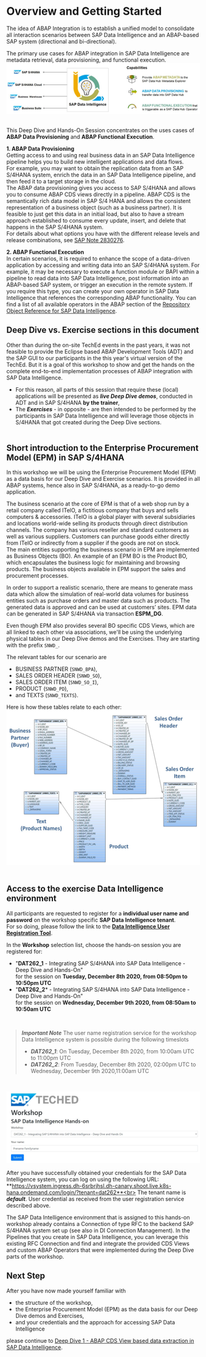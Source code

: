# Overview and Getting Started

The idea of ABAP Integration is to establish a unified model to consolidate all interaction scenarios between SAP Data Intelligence and an ABAP-based SAP system (directional and bi-directional).

The primary use cases for ABAP integration in SAP Data Intelligence are metadata retrieval, data provisioning, and functional execution.
![](images/0-001a.JPG)

<br>This Deep Dive and Hands-On Session concentrates on the uses cases of **ABAP Data Provisioning** and **ABAP Functional Execution**.<br>

**1. ABAP Data Provisioning**<br>
Getting access to and using real business data in an SAP Data Intelligence pipeline helps you to build new intelligent applications and data flows.<br>
For example, you may want to obtain the replication data from an SAP S/4HANA system, enrich the data in an SAP Data Intelligence pipeline, and then feed it to a target storage in the cloud.<br>
The ABAP data provisioning gives you access to SAP S/4HANA and allows you to consume ABAP CDS views directly in a pipeline. ABAP CDS is the semantically rich data model in SAP S/4 HANA and allows the consistent representation of a business object (such as a business partner). It is feasible to just get this data in an initial load, but also to have a stream approach established to consume every update, insert, and delete that happens in the SAP S/4HANA system.<br>For details about what options you have with the different release levels and release combinations, see [SAP Note 2830276](https://launchpad.support.sap.com/#%2Fnotes%2F2830276).

**2. ABAP Functional Execution**<br>
In certain scenarios, it is required to enhance the scope of a data-driven application by accessing and writing data into an SAP S/4HANA system. For example, it may be necessary to execute a function module or BAPI within a pipeline to read data into SAP Data Intelligence, post information into an ABAP-based SAP system, or trigger an execution in the remote system. If you require this type, you can create your own operator in SAP Data Intelligence that references the corresponding ABAP functionality. You can find a list of all available operators in the ABAP section of the [Repository Object Reference for SAP Data Intelligence](https://help.sap.com/doc/d131eca2150049da86c541ee0895177c/Cloud/en-US/cloud_loiod131eca2150049da86c541ee0895177c.pdf).

## Deep Dive vs. Exercise sections in this document

Other than during the on-site TechEd events in the past years, it was not feasible to provide the Eclipse based ABAP Development Tools (ADT) and the SAP GUI to our participants in the this year's virtual version of the TechEd. But it is a goal of this workshop to show and get the hands on the complete end-to-end implementation processes of ABAP integration with SAP Data Intelligence.<br>
- For this reason, all parts of this session that require these (local) applications will be presented as ***live Deep Dive demos***, conducted in ADT and in SAP S/4HANA **by the trainer**,
- The ***Exercises*** - in opposite - are then intended to be performed by the participants in SAP Data Intelligence and will leverage those objects in S/4HANA that got created during the Deep Dive sections.<br><br>


## Short introduction to the Enterprise Procurement Model (EPM) in SAP S/4HANA

In this workshop we will be using the Enterprise Procurement Model (EPM) as a data basis for our Deep Dive and Exercise scenarios. It is provided in all ABAP systems, hence also in SAP S/4HANA, as a ready-to-go demo application.<br>

The business scenario at the core of EPM is that of a web shop run by a retail company called ITelO, a fictitious company that buys and sells computers & accessories. ITelO is a global player with several subsidiaries and locations world-wide selling its products through direct distribution channels. The company has various reseller and standard customers as well as various suppliers. Customers can purchase goods either directly from ITelO or indirectly from a supplier if the goods are not on stock.<br>
The main entities supporting the business scenario in EPM are implemented as Business Objects (BO). An example of an EPM BO is the Product BO, which encapsulates the business logic for maintaining and browsing products. The business objects available in EPM support the sales and procurement processes.<br>

In order to support a realistic scenario, there are means to generate mass data which allow the simulation of real-world data volumes for business entities such as purchase orders and master data such as products. The generated data is approved and can be used at customers’ sites. EPM data can be generated in SAP S/4HANA via transaction **ESPM_DG**.

Even though EPM also provides several BO specific CDS Views, which are all linked to each other via associations, we'll be using the underlying physical tables in our Deep Dive demos and the Exercises. They are starting with the prefix `SNWD_`.

The relevant tables for our scenario are
- BUSINESS PARTNER (`SNWD_BPA`),
- SALES ORDER HEADER (`SNWD_SO`),
- SALES ORDER ITEM (`SNWD_SO_I`),
- PRODUCT (`SNWD_PD`),
- and TEXTS (`SNWD_TEXTS`).

Here is how these tables relate to each other:<br>
![](images/epm-001b.JPG)<br><br>

## Access to the exercise Data Intelligence environment

All participants are requested to register for a **individual user name and password** on the workshop specific **SAP Data Intelligence tenant**.<br>
For so doing, please follow the link to the **[Data Intelligence User Registration Tool](https://register.cfapps.eu10.hana.ondemand.com/)**.<br>

In the **Workshop** selection list, choose the hands-on session you are registered for:
- "**DAT262_1** - Integrating SAP S/4HANA into SAP Data Intelligence - Deep Dive and Hands-On"<br>for the session on **Tuesday, December 8th 2020, from 08:50pm to 10:50pm UTC**
- "**DAT262_2*** - Integrating SAP S/4HANA into SAP Data Intelligence - Deep Dive and Hands-On"<br>for the session on **Wednesday, December 9th 2020, from 08:50am to 10:50am UTC**
<br>

>***Important Note***
>The user name registration service for the workshop Data Intelligence system is possible during the following timeslots
>- ***DAT262_1***: On Tuesday, December 8th 2020, from 10:00am UTC to 11:00pm UTC
>- ***DAT262_2***: From Tuesday, December 8th 2020, 02:00pm UTC to Wednesday, December 9th 2020,11:00am UTC
<br>

![](images/DI_User_Registration_Tool.JPG)


After you have successfully obtained your credentials for the SAP Data Intelligence system, you can log on using the following URL:
**https://vsystem.ingress.dh-6srbrjhsl.dh-canary.shoot.live.k8s-hana.ondemand.com/login/?tenant=dat262**<br>
The tenant name is ***default***. User credential as received from the user registration service described above.<br>

The SAP Data Intelligence environment that is assigned to this hands-on workshop already contains a Connection of type RFC to the backend SAP S/4HANA system set up (see also in DI Connection Management). In the Pipelines that you create in SAP Data Intelligence, you can leverage this existing RFC Connection and find and integrate the provided CDS Views and custom ABAP Operators that were implemented during the Deep Dive parts of the workshop. 

## Next Step

After you have now made yourself familiar with
- the structure of the workshop,
- the Enterprise Procurement Model (EPM) as the data basis for our Deep Dive demos and Exercises,
- and your credentials and the approach for accessing SAP Data Intelligence

please continue to [Deep Dive 1 - ABAP CDS View based data extraction in SAP Data Intelligence](../dd1/README.md).
